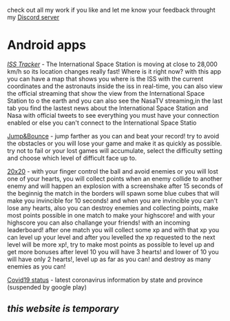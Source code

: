check out all my work if you like and let me know your feedback throught my [Discord server](https://discord.gg/m8wuu6P)
# Android apps

[*ISS Tracker*](https://play.google.com/store/apps/details?id=com.rayan.spaceiss&hl=en) - The International Space Station is moving at close to 28,000 km/h so its location changes really fast! Where is it right now? with this app you can have a map that shows you where is the ISS with the current coordinates and the astronauts inside the iss in real-time, you can also view the official streaming that show the view from the International Space Station to o the earth and you can also see the NasaTV streaming,in the last tab you find the lastest news about the International Space Station and Nasa with official tweets to see everything you must have your connection enabled or else you can't connect to the International Space Statio

[Jump&Bounce](https://play.google.com/store/apps/details?id=com.R4y.JumpBounce&hl=en) - jump farther as you can and beat your record! try to avoid the obstacles or you will lose your game and make it as quickly as possible. try not to fail or your lost games will accumulate, select the difficulty setting and choose which level of difficult
face up to.


[20x20](https://play.google.com/store/apps/details?id=com.R4y.twentyXtewnty&hl=en) - with your finger control the ball and avoid enemies or you will lost one of your hearts, you will collect points when an enemy collide to another enemy and will happen an explosion with a screenshake after 15 seconds of the beginnig the match in the borders will spawn some blue cubes that will make you invincible for 10 seconds! and when you are invincible you can't lose any hearts, also you can destroy enemies and collecting points, make most points possible in one match to make your highscore! and with your highscore you can also challange your friends! with an incoming leaderboard! after one match you will collect some xp and with that xp you can level up your level and after you levelled the xp requested to the next level will be more xp!, try to make most points as possible to level up and get more bonuses after level 10 you will have 3 hearts! and lower of 10 you will have only 2 hearts!, level up as far as you can! and destroy as many enemies as you can!

[Covid19 status](https://play.google.com/store/apps/details?id=com.R4yan.covid19) - latest coronavirus information by state and province (suspended by google play)







## *this website is temporary*
